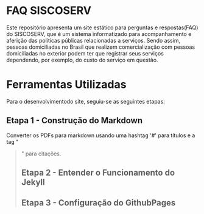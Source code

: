 # FAQ SISCOSERV
Este repositório apresenta um site estático para perguntas e respostas(FAQ) do SISCOSERV, que é um sistema informatizado para acompanhamento e aferição das políticas públicas relacionadas a serviços. Sendo assim, pessoas domiciliadas no Brasil que realizem comercialização com pessoas domiciliadas no exterior podem ter que registrar seus serviços dependendo, por exemplo, do custo do serviço em questão. 

# Ferramentas Utilizadas
Para o desenvolvimentodo site, seguiu-se as seguintes etapas: 

## Etapa 1 - Construção do Markdown
Converter os PDFs para markdown usando uma hashtag '#' para títulos e a tag "<blockquote>" para citações.
  
## Etapa 2 - Entender o Funcionamento do Jekyll
## Etapa 3 - Configuração do GithubPages

